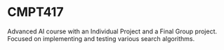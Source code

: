 # CMPT417
Advanced AI course with an Individual Project and a Final Group project. Focused on implementing and testing various search algorithms.
